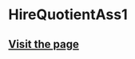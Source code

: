 # HireQuotientAss1
## <a href="https://ritesh512.github.io/Omnifood---Never-Cook-Food-Again/">Visit the page </a>
